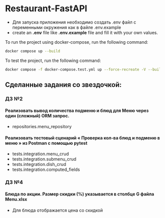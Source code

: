 Restaurant-FastAPI
==================

- Для запуска приложения необходимо создать .env файл с переменными окружения как в файле .env.example
- create an **.env** file like **.env.example** file and fill it with your own values.

To run the project using docker-compose, run the following command:

```bash
docker compose up --build
```

To test the project, run the following command:

```bash
docker compose -f docker-compose.test.yml up --force-recreate -V --build --abort-on-container-exit
```

## Сделанные задания со звездочкой:

### ДЗ №2

#### **Реализовать вывод количества подменю и блюд для Меню через один (сложный) ORM запрос.**

- repositories.menu_repository

#### Реализовать тестовый сценарий « **Проверка кол-ва блюд и подменю в меню** » из Postman с помощью pytest

- tests.integration.menu_crud
- tests.integration.submenu_crud
- tests.integration.dish_crud
- tests.integration.computed_fields

### ДЗ №4

#### Блюда по акции. Размер скидки (%) указывается в столбце G файла Menu.xlsx

- Для блюда отображается цена со скидкой
